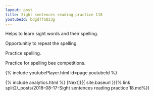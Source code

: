 ```yaml
---
layout: post
title: Sight sentences reading practice 118
youtubeId: bdgdTfSQz3g
---
```

 
 
Helps to learn sight words and their spelling.

Opportunitiy to repeat the spelling. 

Practice spelling. 
 
Practice for spelling bee competitions. 
 
{% include youtubePlayer.html id=page.youtubeId %}
 
 
{% include analytics.html %} 
[Next]({{ site.baseurl }}{% link  split2/_posts/2018-08-17-Sight sentences reading practice 18.md%})
 
